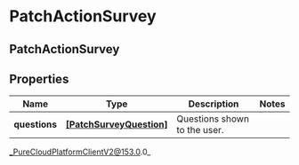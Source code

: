 # PatchActionSurvey

## PatchActionSurvey

## Properties

|Name | Type | Description | Notes|
|------------ | ------------- | ------------- | -------------|
| **questions** | [**[PatchSurveyQuestion]**](PatchSurveyQuestion) | Questions shown to the user. | |



_PureCloudPlatformClientV2@153.0.0_
